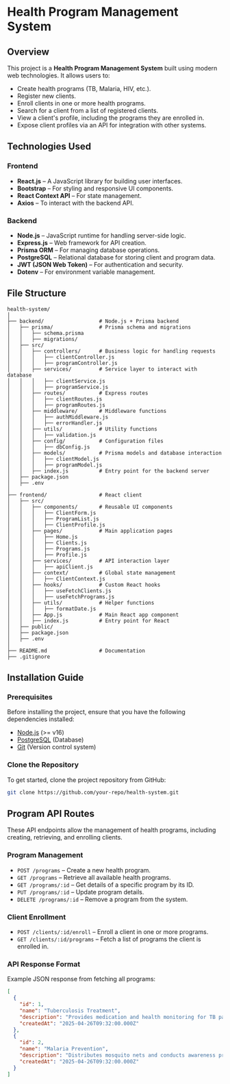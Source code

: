 # Health Program Management System

## Overview

This project is a **Health Program Management System** built using modern web technologies. It allows users to:

- Create health programs (TB, Malaria, HIV, etc.).
- Register new clients.
- Enroll clients in one or more health programs.
- Search for a client from a list of registered clients.
- View a client's profile, including the programs they are enrolled in.
- Expose client profiles via an API for integration with other systems.

## Technologies Used

### Frontend

- **React.js** – A JavaScript library for building user interfaces.
- **Bootstrap** – For styling and responsive UI components.
- **React Context API** – For state management.
- **Axios** – To interact with the backend API.

### Backend

- **Node.js** – JavaScript runtime for handling server-side logic.
- **Express.js** – Web framework for API creation.
- **Prisma ORM** – For managing database operations.
- **PostgreSQL** – Relational database for storing client and program data.
- **JWT (JSON Web Token)** – For authentication and security.
- **Dotenv** – For environment variable management.

## File Structure

```plaintext
health-system/
│
├── backend/                  # Node.js + Prisma backend
│   ├── prisma/               # Prisma schema and migrations
│   │   ├── schema.prisma
│   │   ├── migrations/
│   ├── src/
│   │   ├── controllers/      # Business logic for handling requests
│   │   │   ├── clientController.js
│   │   │   ├── programController.js
│   │   ├── services/         # Service layer to interact with database
│   │   │   ├── clientService.js
│   │   │   ├── programService.js
│   │   ├── routes/           # Express routes
│   │   │   ├── clientRoutes.js
│   │   │   ├── programRoutes.js
│   │   ├── middleware/       # Middleware functions
│   │   │   ├── authMiddleware.js
│   │   │   ├── errorHandler.js
│   │   ├── utils/            # Utility functions
│   │   │   ├── validation.js
│   │   ├── config/           # Configuration files
│   │   │   ├── dbConfig.js
│   │   ├── models/           # Prisma models and database interaction
│   │   │   ├── clientModel.js
│   │   │   ├── programModel.js
│   │   ├── index.js          # Entry point for the backend server
│   ├── package.json
│   ├── .env
│
├── frontend/                 # React client
│   ├── src/
│   │   ├── components/       # Reusable UI components
│   │   │   ├── ClientForm.js
│   │   │   ├── ProgramList.js
│   │   │   ├── ClientProfile.js
│   │   ├── pages/            # Main application pages
│   │   │   ├── Home.js
│   │   │   ├── Clients.js
│   │   │   ├── Programs.js
│   │   │   ├── Profile.js
│   │   ├── services/         # API interaction layer
│   │   │   ├── apiClient.js
│   │   ├── context/          # Global state management
│   │   │   ├── ClientContext.js
│   │   ├── hooks/            # Custom React hooks
│   │   │   ├── useFetchClients.js
│   │   │   ├── useFetchPrograms.js
│   │   ├── utils/            # Helper functions
│   │   │   ├── formatDate.js
│   │   ├── App.js            # Main React app component
│   │   ├── index.js          # Entry point for React
│   ├── public/
│   ├── package.json
│   ├── .env
│
├── README.md                 # Documentation
├── .gitignore
```

## Installation Guide

### Prerequisites

Before installing the project, ensure that you have the following dependencies installed:

- [Node.js](https://nodejs.org/) (>= v16)
- [PostgreSQL](https://www.postgresql.org/) (Database)
- [Git](https://git-scm.com/) (Version control system)

### Clone the Repository

To get started, clone the project repository from GitHub:

```sh
git clone https://github.com/your-repo/health-system.git
```

## Program API Routes

These API endpoints allow the management of health programs, including creating, retrieving, and enrolling clients.

### Program Management

- `POST /programs` – Create a new health program.
- `GET /programs` – Retrieve all available health programs.
- `GET /programs/:id` – Get details of a specific program by its ID.
- `PUT /programs/:id` – Update program details.
- `DELETE /programs/:id` – Remove a program from the system.

### Client Enrollment

- `POST /clients/:id/enroll` – Enroll a client in one or more programs.
- `GET /clients/:id/programs` – Fetch a list of programs the client is enrolled in.

### API Response Format

Example JSON response from fetching all programs:

```json
[
  {
    "id": 1,
    "name": "Tuberculosis Treatment",
    "description": "Provides medication and health monitoring for TB patients.",
    "createdAt": "2025-04-26T09:32:00.000Z"
  },
  {
    "id": 2,
    "name": "Malaria Prevention",
    "description": "Distributes mosquito nets and conducts awareness programs.",
    "createdAt": "2025-04-26T09:32:00.000Z"
  }
]
```

